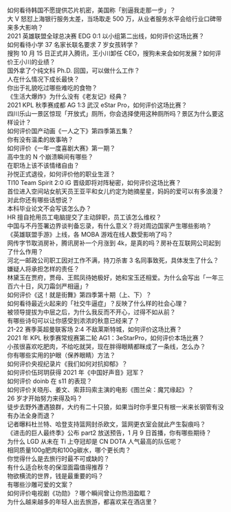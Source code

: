 如何看待韩国不愿提供芯片机密，美国称「别逼我走那一步」？  
大 V 怒怼上海银行服务太差，当场取走 500 万，从业者服务水平会给行业口碑带来多大影响？  
2021 英雄联盟全球总决赛 EDG 0:1 以小组第二出线，如何评价这场比赛？  
如何看待小学 37 名家长联名要求 7 岁女孩转学？  
搜狗 10 月 15 日正式并入腾讯，王小川卸任 CEO，搜狗未来会如何发展？如何评价王小川的业绩？  
国外拿了个纯文科 Ph.D. 回国，可以做什么工作？  
人在什么情况下成长最快？  
你出于礼貌吃过哪些难吃的食物？  
《生活大爆炸》为什么没有《老友记》经典？  
2021 KPL 秋季赛成都 AG 1:3 武汉 eStar Pro，如何评价这场比赛？  
四川乐山一景区惊现「开放式」厕所，你会选择使用这种厕所吗？景区为什么要这样设计？  
如何评价国产动画《一人之下》第四季第五集？  
你有没有温柔的故事呐？  
如何评价《一年一度喜剧大赛》第一期？  
高中生的 N 个崩溃瞬间有哪些？  
在职场上该不该情绪自由？  
孙悦正式退役，如何评价他的职业生涯？  
TI10 Team Spirit 2:0 iG 晋级即将对阵秘密，如何评价这场比赛？  
首位进入空间站女航天员王亚平和女儿约定为她摘星星，妈妈的爱可以有多浪漫？对此你还有哪些话想说？  
本科毕业论文不会写该怎么办？  
HR 擅自抢用员工电脑提交了主动辞职，员工该怎么维权？  
中国与不丹签署边界谈判备忘录，有什么意义？将对周边国家产生哪些影响？  
《英雄联盟手游》上线，各 MOBA 游戏在线人数受影响了吗？  
网传字节取消房补，腾讯房补一个月涨到 4k，是真的吗？房补在互联网公司起到了什么作用？  
河北一邮政公司职工因对工作不满，持刀杀害 3 名同事致死，具体发生了什么？嫌疑人将承担怎样的责任？  
林黛玉在贾府，贾母、王熙凤待她极好，她和宝玉还相爱。为什么会写出「一年三百六十日，风刀霜剑严相逼」?  
如何评价《这！就是街舞》第四季第十期（上、下）？  
如何看待最近火起来的「社交牛逼症」？反映了什么样的社会心理？  
被领导提拔为中层之后，为什么我反而不开心，过得不如从前？  
有哪些诗句可以让你感受到浓浓的秋意已经来了？  
21-22 赛季英超曼联客场 2:4 不敌莱斯特城，如何评价这场比赛？  
2021 年 KPL 秋季赛常规赛第二轮 AG1：3eStarPro，如何评价本场比赛？  
小孩很喜欢吃肥肉，不给吃就哭，现在胖得眼睛都眯成了一条线，怎么办？  
你有哪些实用的护眼（保养眼睛）方法？  
如何评价央视纪录片《我们如何对抗抑郁》？  
如何评价伍珂玥获得 2021 年《中国好声音》冠军？  
如何评价 doinb 在 s11 的表现？  
如何评价关晓彤、姜文、索菲玛索主演的电影《图兰朵：魔咒缘起》？  
26 岁才开始努力来得及吗？  
徒步去野外遭遇狼群，大约有二十只狼，如果当时你手里只有根一米来长钢管有没有办法全身而退？  
记者曝料杜兰特、哈登支持篮网封杀欧文，篮网更衣室会就此产生裂痕吗？  
《进击的巨人最终季》公布 part2 放送预告，1 月 9 日首播，你有哪些期待？  
为什么 LGD 从未在 Ti 上夺冠却是 CN DOTA 人气最高的队伍呢？  
相同质量100g肥肉和100g碳水，哪个更长肉？  
你觉得什么是去旅行时最不可或缺的？  
有什么适合秋冬的保湿面霜值得推荐？  
物欲横流的世界，钱是最重要的吗？  
有哪些沙雕可爱的文案？  
如何评价电视剧《功勋》？哪个瞬间曾让你热泪盈眶？  
为什么越来越多的年轻人出去旅游，都喜欢呆在酒店里？  
